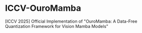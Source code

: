 # ICCV-OuroMamba
[ICCV 2025] Official Implementation of "OuroMamba: A Data-Free Quantization Framework for Vision Mamba Models" 
